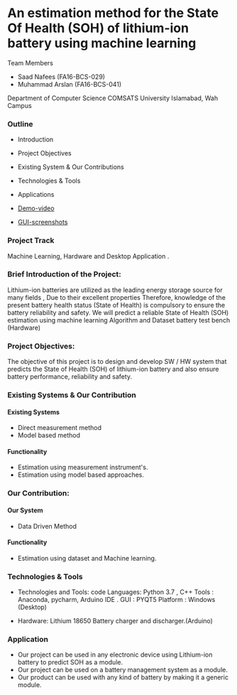 # An estimation method for the State Of Health (SOH) of lithium-ion battery using machine learning
Team Members
* Saad Nafees (FA16-BCS-029)
* Muhammad Arslan (FA16-BCS-041) 

Department of Computer Science
COMSATS University Islamabad, Wah Campus


### Outline
* Introduction
* Project Objectives
* Existing System & Our Contributions
* Technologies & Tools
* Applications
* [Demo-video](https://github.com/arslanbawa/Final-Year-Project/tree/main/FYP%20Demo%20Video)

* [GUI-screenshots](https://github.com/arslanbawa/Final-Year-Project/tree/main/screenshots)


### Project Track 
Machine Learning, Hardware and Desktop Application .

### Brief Introduction of the Project:
   Lithium-ion batteries are utilized as the leading energy storage source for  many fields , Due to their excellent properties Therefore, knowledge of the present battery health status (State of Health) is compulsory  to ensure the battery reliability and safety. We will predict a reliable State of Health (SOH) estimation using machine learning Algorithm and Dataset battery test bench (Hardware)
      
      
      
### Project Objectives:
   The objective of this project is to design and develop SW / HW system that predicts the State of Health (SOH) of lithium-ion battery and also ensure battery performance, reliability and safety.
       
       
### Existing Systems & Our Contribution
#### Existing Systems
* Direct measurement method
* Model based method

#### Functionality
* Estimation using measurement instrument's.
* Estimation using model based approaches.

### Our Contribution:
#### Our System
* Data Driven Method

#### Functionality
* Estimation using dataset and Machine learning.


### Technologies & Tools
* Technologies and Tools:
      code Languages: Python 3.7 , C++
      Tools :  Anaconda, pycharm, Arduino IDE .
      GUI : PYQT5
      Platform :  Windows (Desktop)

* Hardware:
     Lithium 18650 Battery charger and discharger.(Arduino)
     
### Application 
* Our project can be used in any electronic device using Lithium-ion battery to predict SOH as a module.
* Our project can be used on a battery management system as a module.
* Our product can be used with any kind of battery by making it a generic module.

